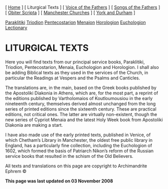 \[ [Home](index.md) \] \[ Liturgical Texts \] \[ [Voice of the Fathers](voiceof.md) \] \[ [Songs of the Fathers](songsof.md) \] \[ [Obiter Scripta](obiter_scripta.md) \] \[ [Manchester Churches](manchester_churches.md) \] \[ [York and Durham](york_and_durham.md) \]

[Paraklitiki](oktoich.md) [Triodion](triodion.md) [Pentecostarion](pentecos.md) [Menaion](menaion.md) [Horologion](horologion.md) [Euchologion](eucholog.md) [Lectionary](lectionary.md)

LITURGICAL TEXTS
================

Here you will find texts from our principal service books, Paraklitiki, Triodion, Pentecostarion, Menaia, Euchologion and Horologion. I shall also be adding Biblical texts as they used in the services of the Church, in particular the Readings at Vespers and the Psalms and Canticles.

The translations are, in the main, based on the Greek books published by the Apostoliki Diakonia in Athens, which are, for the most part, a reprint of the editions published by Vartholomaios of Koutloumousiou in the early nineteenth century, themselves derived almost unchanged from the long series of printed editions since the sixteenth century. These are practical editions, not critical ones. The latter are virtually non-existent, though the new series of Cypriot Menaia and the latest Holy Week book from Apostoliki Diakonia are making a start.

I have also made use of the early printed texts, published in Venice, of which Chetham’s Library in Manchester, the oldest free public library in England, has a particularly fine collection, including the Euchologion of 1602, which formed the basis of Patriarch Nikon’s reform of the Russian service books that resulted in the schism of the Old Believers.

All texts and translations on this page are copyright to Archimandrite Ephrem ©

**This page was last updated on 03 November 2008**
